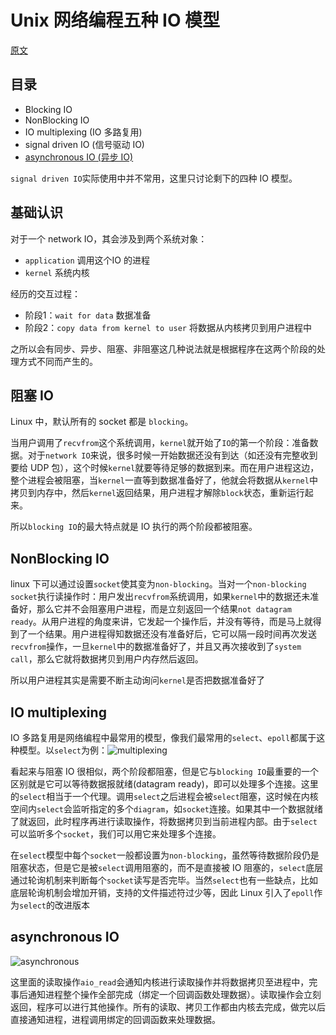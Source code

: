 # Unix 网络编程五种 IO 模型
[原文](https://www.jianshu.com/p/b8203d46895c)

## 目录

- Blocking IO
- NonBlocking IO
- IO multiplexing (IO 多路复用)
- signal driven IO (信号驱动 IO)
- [asynchronous IO (异步 IO)](#asynchronous-io)

`signal driven IO`实际使用中并不常用，这里只讨论剩下的四种 IO 模型。

## 基础认识

对于一个 network IO，其会涉及到两个系统对象：
- `application` 调用这个IO 的进程
- `kernel` 系统内核

经历的交互过程：
- 阶段1：`wait for data` 数据准备
- 阶段2：`copy data from kernel to user` 将数据从内核拷贝到用户进程中

之所以会有同步、异步、阻塞、非阻塞这几种说法就是根据程序在这两个阶段的处理方式不同而产生的。

## 阻塞 IO
Linux 中，默认所有的 socket 都是 `blocking`。

当用户调用了`recvfrom`这个系统调用，`kernel`就开始了`IO`的第一个阶段：准备数据。对于`network IO`来说，很多时候一开始数据还没有到达（如还没有完整收到要给 UDP 包），这个时候`kernel`就要等待足够的数据到来。而在用户进程这边，整个进程会被阻塞，当`kernel`一直等到数据准备好了，他就会将数据从`kernel`中拷贝到内存中，然后`kernel`返回结果，用户进程才解除`block`状态，重新运行起来。

所以`blocking IO`的最大特点就是 IO 执行的两个阶段都被阻塞。

## NonBlocking IO
linux 下可以通过设置`socket`使其变为`non-blocking`。当对一个`non-blocking socket`执行读操作时：用户发出`recvfrom`系统调用，如果`kernel`中的数据还未准备好，那么它并不会阻塞用户进程，而是立刻返回一个结果`not datagram ready`。从用户进程的角度来讲，它发起一个操作后，并没有等待，而是马上就得到了一个结果。用户进程得知数据还没有准备好后，它可以隔一段时间再次发送`recvfrom`操作，一旦`kernel`中的数据准备好了，并且又再次接收到了`system call`，那么它就将数据拷贝到用户内存然后返回。

所以用户进程其实是需要不断主动询问`kernel`是否把数据准备好了

## IO multiplexing

IO 多路复用是网络编程中最常用的模型，像我们最常用的`select`、`epoll`都属于这种模型。以`select`为例：![multiplexing](https://upload-images.jianshu.io/upload_images/11224747-dcc024f7fa2e8460.gif?imageMogr2/auto-orient/strip|imageView2/2/w/609/format/webp)

看起来与阻塞 IO 很相似，两个阶段都阻塞，但是它与`blocking IO`最重要的一个区别就是它可以等待数据报就绪(datagram ready)，即可以处理多个连接。这里的`select`相当于一个代理。调用`select`之后进程会被`select`阻塞，这时候在内核空间内`select`会监听指定的多个`diagram`，如`socket`连接。如果其中一个数据就绪了就返回，此时程序再进行读取操作，将数据拷贝到当前进程内部。由于`select`可以监听多个`socket`，我们可以用它来处理多个连接。

在`select`模型中每个`socket`一般都设置为`non-blocking`，虽然等待数据阶段仍是阻塞状态，但是它是被`select`调用阻塞的，而不是直接被 IO 阻塞的，`select`底层通过轮询机制来判断每个`socket`读写是否完毕。当然`select`也有一些缺点，比如底层轮询机制会增加开销，支持的文件描述符过少等，因此 Linux 引入了`epoll`作为`select`的改进版本

## asynchronous IO

![asynchronous](https://upload-images.jianshu.io/upload_images/11224747-05e3a70e98d2331e.gif?imageMogr2/auto-orient/strip|imageView2/2/w/572/format/webp)

这里面的读取操作`aio_read`会通知内核进行读取操作并将数据拷贝至进程中，完事后通知进程整个操作全部完成（绑定一个回调函数处理数据）。读取操作会立刻返回，程序可以进行其他操作。所有的读取、拷贝工作都由内核去完成，做完以后直接通知进程，进程调用绑定的回调函数来处理数据。

